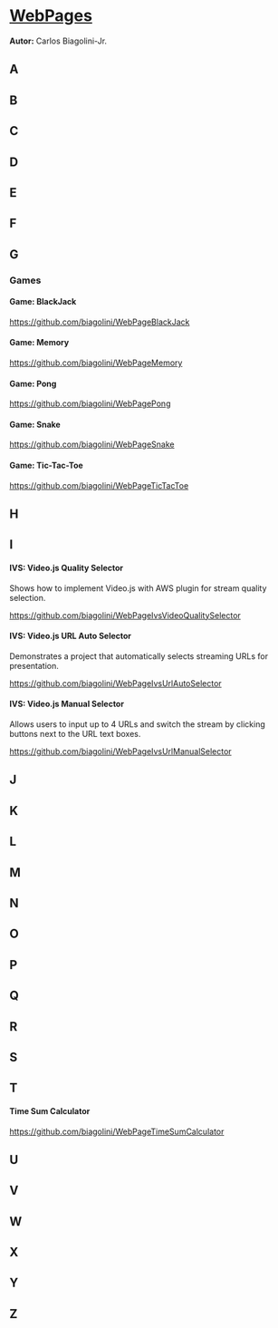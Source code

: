 # <u>WebPages</u>
**Autor:** Carlos Biagolini-Jr.

## A

## B

## C

## D

## E

## F

## G
### Games
#### Game: BlackJack
https://github.com/biagolini/WebPageBlackJack

#### Game: Memory
https://github.com/biagolini/WebPageMemory

#### Game: Pong
https://github.com/biagolini/WebPagePong

#### Game: Snake
https://github.com/biagolini/WebPageSnake

#### Game: Tic-Tac-Toe
https://github.com/biagolini/WebPageTicTacToe

## H

## I

#### IVS: Video.js Quality Selector

Shows how to implement Video.js with AWS plugin for stream quality selection.

https://github.com/biagolini/WebPageIvsVideoQualitySelector

#### IVS: Video.js URL Auto Selector

Demonstrates a project that automatically selects streaming URLs for presentation.

https://github.com/biagolini/WebPageIvsUrlAutoSelector

#### IVS: Video.js Manual Selector

Allows users to input up to 4 URLs and switch the stream by clicking buttons next to the URL text boxes.

https://github.com/biagolini/WebPageIvsUrlManualSelector

## J

## K

## L

## M

## N

## O

## P

## Q

## R

## S

## T
#### Time Sum Calculator
https://github.com/biagolini/WebPageTimeSumCalculator

## U

## V

## W

## X 

## Y 

## Z
